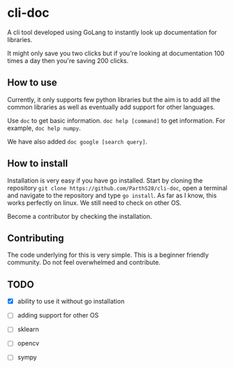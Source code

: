 # cli-doc

A cli tool developed using GoLang to instantly look up documentation for libraries.

It might only save you two clicks but if you're looking at documentation 100 times a day then you're saving 200 clicks.

## How to use

Currently, it only supports few python libraries but the aim is to add all the common libraries as well as eventually add support for other languages. 

Use `doc` to get basic information. 
`doc help [command]` to get information. For example, `doc help numpy`.

We have also added `doc google [search query]`.

## How to install

Installation is very easy if you have go installed. Start by cloning the repository `git clone https://github.com/ParthS28/cli-doc`, open a terminal and navigate to the repository and type `go install`. As far as I know, this works perfectly on linux. We still need to check on other OS.

Become a contributor by checking the installation. 

## Contributing
The code underlying for this is very simple. This is a beginner friendly community. Do not feel overwhelmed and contribute.

## TODO
- [x] ability to use it without go installation
- [ ] adding support for other OS
- [ ] sklearn
- [ ] opencv
- [ ] sympy

